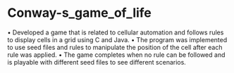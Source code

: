 # Conway-s_game_of_life

•	Developed a game that is related to cellular automation and follows rules to display cells in a grid using C and Java.
•	The program was implemented to use seed files and rules to manipulate the position of the cell after each rule was applied.
•	The game completes when no rule can be followed and is playable with different seed files to see different scenarios.
